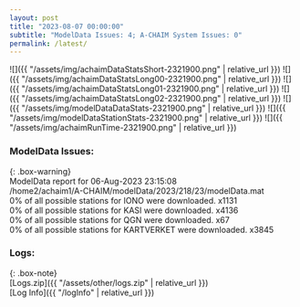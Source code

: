 ```yaml
---
layout: post
title: "2023-08-07 00:00:00"
subtitle: "ModelData Issues: 4; A-CHAIM System Issues: 0"
permalink: /latest/
---
```


![]({{ "/assets/img/achaimDataStatsShort-2321900.png" | relative_url }})
![]({{ "/assets/img/achaimDataStatsLong00-2321900.png" | relative_url }})
![]({{ "/assets/img/achaimDataStatsLong01-2321900.png" | relative_url }})
![]({{ "/assets/img/achaimDataStatsLong02-2321900.png" | relative_url }})
![]({{ "/assets/img/modelDataDataStats-2321900.png" | relative_url }})
![]({{ "/assets/img/modelDataStationStats-2321900.png" | relative_url }})
![]({{ "/assets/img/achaimRunTime-2321900.png" | relative_url }})


### ModelData Issues:  
  
{: .box-warning}  
 ModelData report for 06-Aug-2023 23:15:08   
 /home2/achaim1/A-CHAIM/modelData/2023/218/23/modelData.mat   
 0% of all possible stations for IONO were downloaded. x1131   
 0% of all possible stations for KASI were downloaded. x4136   
 0% of all possible stations for QGN were downloaded. x67   
 0% of all possible stations for KARTVERKET were downloaded. x3845   
  


### Logs:  
  
{: .box-note}  
[Logs.zip]({{ "/assets/other/logs.zip" | relative_url }})  
[Log Info]({{ "/logInfo" | relative_url }})  
